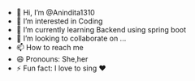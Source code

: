 - 👋 Hi, I’m @Anindita1310
- 👀 I’m interested in Coding 
- 🌱 I’m currently learning Backend using spring boot
- 💞️ I’m looking to collaborate on ...
- 📫 How to reach me 
- 😄 Pronouns: She,her
- ⚡ Fun fact: I love to sing ❤️

<!---
Anindita1310/Anindita1310 is a ✨ special ✨ repository because its `README.md` (this file) appears on your GitHub profile.
You can click the Preview link to take a look at your changes.
--->
